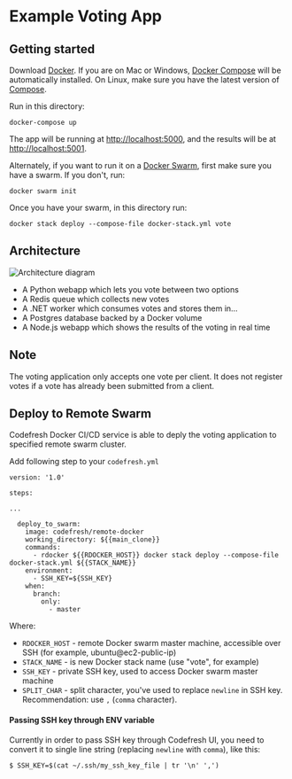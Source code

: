 Example Voting App
=========

Getting started
---------------

Download [Docker](https://www.docker.com/products/overview). If you are on Mac or Windows, [Docker Compose](https://docs.docker.com/compose) will be automatically installed. On Linux, make sure you have the latest version of [Compose](https://docs.docker.com/compose/install/).

Run in this directory:
```
docker-compose up
```
The app will be running at [http://localhost:5000](http://localhost:5000), and the results will be at [http://localhost:5001](http://localhost:5001).

Alternately, if you want to run it on a [Docker Swarm](https://docs.docker.com/engine/swarm/), first make sure you have a swarm. If you don't, run:
```
docker swarm init
```
Once you have your swarm, in this directory run:
```
docker stack deploy --compose-file docker-stack.yml vote
```

Architecture
-----

![Architecture diagram](architecture.png)

* A Python webapp which lets you vote between two options
* A Redis queue which collects new votes
* A .NET worker which consumes votes and stores them in…
* A Postgres database backed by a Docker volume
* A Node.js webapp which shows the results of the voting in real time


Note
----

The voting application only accepts one vote per client. It does not register votes if a vote has already been submitted from a client.

Deploy to Remote Swarm
----

Codefresh Docker CI/CD service is able to deply the voting application to specified remote swarm cluster.

Add following step to your `codefresh.yml`

```
version: '1.0'

steps:

...

  deploy_to_swarm:
    image: codefresh/remote-docker
    working_directory: ${{main_clone}}
    commands:
      - rdocker ${{RDOCKER_HOST}} docker stack deploy --compose-file docker-stack.yml ${{STACK_NAME}}
    environment:
      - SSH_KEY=${SSH_KEY}
    when:
      branch:
        only:
          - master

```

Where:

- `RDOCKER_HOST` - remote Docker swarm master machine, accessible over SSH (for example, ubuntu@ec2-public-ip)
- `STACK_NAME` - is new Docker stack name (use "vote", for example)
- `SSH_KEY` - private SSH key, used to access Docker swarm master machine
- `SPLIT_CHAR` - split character, you've used to replace `newline` in SSH key. Recommendation: use `,` (`comma` character).

#### Passing SSH key through ENV variable

Currently in order to pass SSH key through Codefresh UI, you need to convert it to single line string (replacing `newline` with `comma`), like this:

    $ SSH_KEY=$(cat ~/.ssh/my_ssh_key_file | tr '\n' ',')